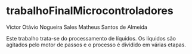 # trabalhoFinalMicrocontroladores

Victor Otávio Nogueira Sales
Matheus Santos de Almeida

Este trabalho trata-se do processamento de líquidos. Os líquidos são agitados pelo motor de passos e o processo é dividido em várias etapas.
